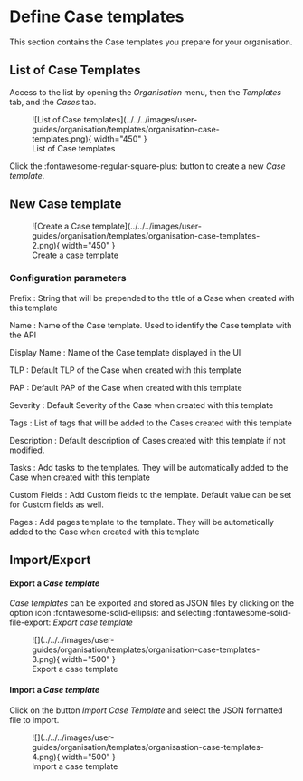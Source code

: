 # Define Case templates

This section contains the Case templates you prepare for your organisation.

## List of Case Templates

Access to the list by opening the *Organisation* menu, then the *Templates* tab, and the *Cases* tab.


<figure markdown>
  ![List of Case templates](../../../images/user-guides/organisation/templates/organisation-case-templates.png){ width="450" }
  <figcaption>List of Case templates</figcaption>
</figure>

Click the :fontawesome-regular-square-plus: button to create a new *Case template*.


## New Case template


<figure markdown>
  ![Create a Case template](../../../images/user-guides/organisation/templates/organisation-case-templates-2.png){ width="450" }
  <figcaption>Create a case template</figcaption>
</figure>

### Configuration parameters

Prefix
  : String that will be prepended to the title of a Case when created with this template

Name
  : Name of the Case template. Used to identify the Case template with the API

Display Name
  : Name of the Case template displayed in the UI

TLP
  : Default TLP of the Case when created with this template

PAP
  : Default PAP of the Case when created with this template


Severity
  : Default Severity of the Case when created with this template

Tags
  : List of tags that will be added to the Cases created with this template

Description
  : Default description of Cases created with this template if not modified.

Tasks
  : Add tasks to the templates. They will be automatically added to the Case when created with this template

Custom Fields
  : Add Custom fields to the template. Default value can be set for Custom fields as well.

Pages
  : Add pages template to the template. They will be automatically added to the Case when created with this template

## Import/Export

#### Export a *Case template* 
*Case templates* can be exported and stored as JSON files by clicking on the option icon :fontawesome-solid-ellipsis: and selecting :fontawesome-solid-file-export: *Export case template*

<figure markdown>
![](../../../images/user-guides/organisation/templates/organisation-case-templates-3.png){ width="500" }
<figcaption>Export a case template</figcaption>
</figure>

#### Import a *Case template*
Click on the button *Import Case Template* and select the JSON formatted file to import.

<figure markdown>
![](../../../images/user-guides/organisation/templates/organisastion-case-templates-4.png){ width="500" }
<figcaption>Import a case template</figcaption>
</figure>